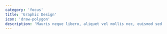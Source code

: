 ```yaml
---
category: 'focus'
title: 'Graphic Design'
icon: 'draw-polygon'
description: 'Mauris neque libero, aliquet vel mollis nec, euismod sed tellus. Mauris convallis dictum elit id volutpat.'
---
```

